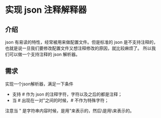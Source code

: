 # 实现 json 注释解释器
## 介绍

json 有易读的特性，经常被用来做配置文件。但是标准的 json 是不支持注释的，也就是说一旦我们要修改配置文件又想注释修改的原因，就比较麻烦了。
所以我们可以做一个支持注释的 json 解析器。

## 需求

实现一个json解析器，满足一下条件

* 支持 # 作为 json 的注释字符，字符以及之后的都是注释；
* 当 # 出现在一对"之间的时候，# 不作为特殊字符；

注意当 " 是字符串内容时候，是用\"来表示的，然后\是用\\来表示的。